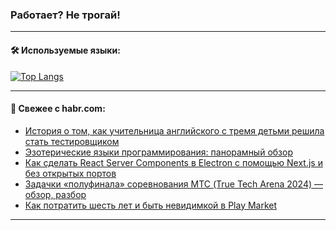 ### Работает? Не трогай!

---
<!--
#### 🛠️ Technical stack:

![Java](https://img.shields.io/badge/Java-informational?logo=Oracle&style=flat&logoColor=white&color=FF4500)
![Kotlin](https://img.shields.io/badge/Kotlin-informational?logo=Kotlin&style=flat&logoColor=white&color=774D97)
![TS](https://img.shields.io/badge/TypeScript-informational?logo=typeScript&style=flat&logoColor=black&color=017acc)
![Python](https://img.shields.io/badge/Python-informational?logo=Python&style=flat&logoColor=black&color=ffdd54) <br>
![Spring](https://img.shields.io/badge/Spring-informational?logo=Spring&style=flat&logoColor=white&color=6DB33F) 
![SpringBoot](https://img.shields.io/badge/SpringBoot-informational?logo=SpringBoot&style=flat&logoColor=white&color=6DB33F)
![Nest](https://img.shields.io/badge/NestJS-informational?logo=NestJS&style=flat&logoColor=white&color=E0234E) 
![NodeJS](https://img.shields.io/badge/NodeJS-informational?logo=node.js&style=flat&logoColor=white&color=70A760)<br>
![PostgreSQL](https://img.shields.io/badge/PostgreSQL-informational?logo=PostgreSQL&style=flat&logoColor=white&color=DAA520)
![MongoDB](https://img.shields.io/badge/MongoDB-informational?logo=MongoDB&style=flat&logoColor=white&color=870000)
![Apache](https://img.shields.io/badge/Apache-informational?logo=apache&style=flat&logoColor=white&color=f74e28)

___ 
-->

#### 🛠️ Используемые языки:

[![Top Langs](https://github-readme-stats-82jvfl3w3-advtsettinggmailcoms-projects.vercel.app/api/top-langs/?username=zloylis&langs_count=10&hide_title=true&title_color=e6edf3&size_weight=0.5&count_weight=0.5&layout=compact&hide_progress=true&hide_border=true&theme=dracula)](https://github.com/zloylis)

<!---


####  :octocat:&nbsp;&nbsp; Статистика:

![GitHub stats](https://github-readme-stats-u2qms2cxw-advtsettinggmailcoms-projects.vercel.app/api?username=zloylis&show_icons=true&hide_border=true&theme=dracula&title_color=e6edf3&include_all_commits=true&count_private=true&hide_rank=false&hide_title=true&rank_icon=github)
-->
---

#### 💬 Свежее с habr.com:

<!-- BLOG-POST-LIST:START -->
- [История о том, как учительница английского с тремя детьми решила стать тестировщиком](https://habr.com/ru/companies/yandex_praktikum/articles/850570/?utm_source=habrahabr&utm_medium=rss&utm_campaign=850570)
- [Эзотерические языки программирования: панорамный обзор](https://habr.com/ru/companies/ddosguard/articles/852288/?utm_source=habrahabr&utm_medium=rss&utm_campaign=852288)
- [Как сделать React Server Components в Electron с помощью Next.js и без открытых портов](https://habr.com/ru/articles/852384/?utm_source=habrahabr&utm_medium=rss&utm_campaign=852384)
- [Задачки «полуфинала» соревнования МТС &lpar;True Tech Arena 2024&rpar; — обзор, разбор](https://habr.com/ru/articles/852140/?utm_source=habrahabr&utm_medium=rss&utm_campaign=852140)
- [Как потратить шесть лет и быть невидимкой в Play Market](https://habr.com/ru/articles/852368/?utm_source=habrahabr&utm_medium=rss&utm_campaign=852368)
<!-- BLOG-POST-LIST:END -->

---
